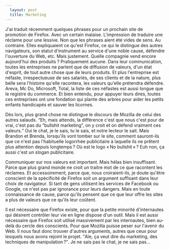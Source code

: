 ```yaml
---
  layout: post
  title: Marketing
---
```

J'ai traduit récemment quelques phrases pour un prochain site de promotion de Firefox. Avec un certain malaise. L'impression de traduire une réclame pour une lessive. Non que les phrases aient été vides de sens. Au contraire. Elles expliquaient ce qu'est Firefox, ce qui le distingue des autres navigateurs, son statut d'instrument au service d'une noble cause, défendre l'ouverture du Web, etc. Mais justement. Quelle compagnie vend encore aujourd'hui des produits ? Pratiquement aucune. Dans leur communication, toutes les entreprises ne parlent que de diffusion de valeurs, d'un état d'esprit, de tout autre chose que de leurs produits. Et plus l'entreprise est néfaste, irrespectueuse de ses salariés, de ses clients et de la nature, plus belle sera l'histoire qu'elle racontera, les valeurs qu'elle prétendra défendre. Areva, Mc Do, Microsoft, Total, la liste de ces néfastes est aussi longue que le registre du commerce. Et bien entendu, pour appuyer leurs dires, toutes ces entreprises ont une fondation qui plante des arbres pour aider les petits enfants handicapés et sauver les licornes.

Dès lors, plus grand chose ne distingue le discours de Mozilla de celui des autres salauds. <q>Eh, mais attends, la différence c'est que nous c'est pour de vrai, c'est pas du “bullshit marketing”, on y croit et on défend vraiment ces valeurs.</q> Oui le chat, je le sais, tu le sais, et notre lecteur le sait. Mais Brandon et Brenda, lorsqu'ils vont tomber sur le site, comment sauront-ils que ce n'est pas l'habituelle logorrhée publicitaire à laquelle ils ne prêtent plus attention depuis longtemps ? Où est le logo « No bullshit » ? Euh non, ça aussi c'est un slogan publicitaire.

Communiquer sur nos valeurs est important. Mais hélas bien insuffisant. Parce que plus grand monde ne croit un traitre mot de ce que racontent les réclames. Et accessoirement, parce que, nous croiraient-ils, je doute qu'être conscient de la spécificité de Firefox soit un argument suffisant dans leur choix de navigateur. Si tant de gens utilisent les services de Facebook ou Google, ce n'est pas par ignorance pour leurs dangers. Mais en toute connaissance de cause, parce qu'ils pensent que ce que leur offre les sites a plus de valeurs que ce qu'ils leur coûtent.

Il est nécessaire que Firefox existe, pour que la petite minorité d'internautes qui désirent contrôler leur vie en ligne dispose d'un outil. Mais il est aussi nécessaire que Firefox soit utilisé massivement par les internautes, bien au-delà du cercle des conscients. Pour que Mozilla puisse peser sur l'avenir du Web. Il nous faut donc trouver d'autres arguments, autres que ceux pour lesquels nous avons rejoint le projet. <q>Aïe, ça veut dire du marketing, des techniques de manipulation ?</q>. Je ne sais pas le chat, je ne sais pas…
